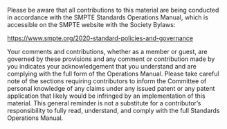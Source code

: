 Please be aware that all contributions to this material are being conducted in accordance with the SMPTE
Standards Operations Manual, which is accessible on the SMPTE website with the Society Bylaws:

https://www.smpte.org/2020-standard-policies-and-governance

Your comments and contributions, whether as a member or guest, are governed by these provisions and
any comment or contribution made by you indicates your acknowledgement that you understand and are
complying with the full form of the Operations Manual. Please take careful note of the sections requiring
contributors to inform the Committee of personal knowledge of any claims under any issued patent or any
patent application that likely would be infringed by an implementation of this material. This general
reminder is not a substitute for a contributor’s responsibility to fully read, understand, and comply with the
full Standards Operations Manual.
